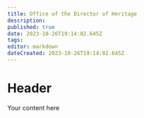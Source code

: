 ```yaml
---
title: Office of the Director of Heritage
description: 
published: true
date: 2023-10-26T19:14:02.645Z
tags: 
editor: markdown
dateCreated: 2023-10-26T19:14:02.645Z
---
```


# Header
Your content here